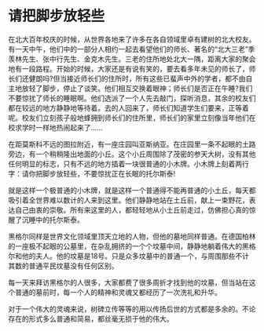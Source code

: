 # 请把脚步放轻些

在北大百年校庆的时候，从世界各地来了许多在各自领域里卓有建树的北大校友。有一天中午，他们中的一部分人相约一起去看望他们的师长、著名的“北大三老”季羡林先生、张中行先生、金克木先生。三老的住所地处北大一隅，距离大家的聚会地有一段路程。开始的时候，大家还是有说有笑的，要去看多年未见的师长了，师长们还健朗吗?但当接近师长们的住所时，所有这些已蜚声中外的学者，都不由自主地放轻了脚步，停止了谈笑。他们相互交换着眼神；师长们是否正在午睡?我们不要惊扰了师长的睡眠啊。他们选派了一个人先去敲门，探听消息，其余的校友们都在较远的地方静静地等待着。去的人回来了，师长们知道学生们要来，正等着呢。校友们立刻孩子般地蜂拥到师长们的住所里，师长们的家里立刻像当年他们在校求学时一样地热闹起来了…… 

在距莫斯科不远的图拉附近，有一座庄园叫亚斯纳亚。在庄园里一条不起眼的土路旁边，有一个稍稍隆出地面的小丘。这个小丘周围除了茂密的参天大树，没有其他任何明显的标志，只有不远的地方插着一块很普通的小木牌。小木牌上刻着两行字：请你把脚步放轻些，不要惊扰正在长眠的托尔斯泰! 

就是这样一个极普通的小木牌，就是这样一个普通得不能再普通的小土丘，每天都吸引着全世界难以数计的人来到这里。他们静静地站在土丘前，献上一束野花，表达自己由衷的崇敬。所有来这里的人，都轻轻地从小土丘前走过，仿佛担心真的惊醒了沉睡中的托尔斯泰。 

黑格尔同样是世界文化领域里顶天立地的人物，但他的墓地同样普通。在德国柏林的一座极不起眼的公墓里，在杂乱拥挤的一个个坟墓中间，静静地躺着伟大的黑格尔和他的夫人。他的坟墓是18号。只是众多坟墓中的普通一个，与周围那些不计其数的普通平民坟墓没有任何区别。 

每一天来拜访黑格尔的人很多，大家都费了很多周折才找到他的坟墓，但当站在这个普通的墓前时，每一个人的精神和灵魂又都经历了一次洗礼和升华。 

对于一个伟大的灵魂来说，树碑立传等等的用以传扬后世的方式都是多余的。不论存在的形式多么普通和简易，都丝毫无损于他的伟大。
 